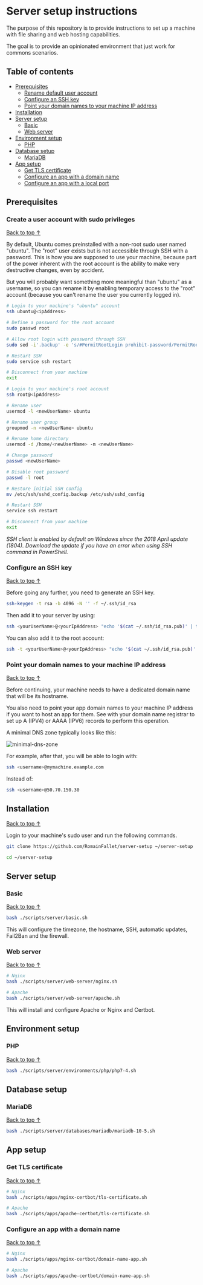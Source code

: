 # Server setup instructions

The purpose of this repository is to provide instructions
to set up a machine with file sharing and web hosting capabilities.

The goal is to provide an opinionated environment that just work for commons scenarios.

## Table of contents

- [Prerequisites](#prerequisites)
  - [Rename default user account](#create-a-user-account-with-sudo-privileges)
  - [Configure an SSH key](#configure-an-ssh-key)
  - [Point your domain names to your machine IP address](#point-your-domain-names-to-your-machine-ip-address)
- [Installation](#Installation)
- [Server setup](#server-setup)
  - [Basic](#basic)
  - [Web server](#web-server)
- [Environment setup](#environment-setup)
  - [PHP](#php)
- [Database setup](#database-setup)
  - [MariaDB](#mariadb)
- [App setup](#app-setup)
  - [Get TLS certificate](#get-tls-certificate)
  - [Configure an app with a domain name](#configure-an-app-with-a-domain-name)
  - [Configure an app with a local port](#configure-an-app-with-a-local-port)

## Prerequisites

### Create a user account with sudo privileges

[Back to top ↑](#table-of-contents)

By default, Ubuntu comes preinstalled with a non-root sudo user named "ubuntu".
The "root" user exists but is not accessible through SSH with a password.
This is how you are supposed to use your machine, because
part of the power inherent with the root account is the
ability to make very destructive changes, even by accident.

But you will probably want something more meaningful
than "ubuntu" as a username, so you can rename it by
enabling temporary access to the "root" account
(because you can't rename the user you currently logged in).

<!-- markdownlint-disable MD013 -->
```bash
# Login to your machine's "ubuntu" account
ssh ubuntu@<ipAddress>

# Define a password for the root account
sudo passwd root

# Allow root login with password through SSH
sudo sed -i'.backup' -e 's/#PermitRootLogin prohibit-password/PermitRootLogin yes/g' /etc/ssh/sshd_config

# Restart SSH
sudo service ssh restart

# Disconnect from your machine
exit

# Login to your machine's root account
ssh root@<ipAddress>

# Rename user
usermod -l <newUserName> ubuntu

# Rename user group
groupmod -n <newUserName> ubuntu

# Rename home directory
usermod -d /home/<newUserName> -m <newUserName>

# Change password
passwd <newUserName>

# Disable root password
passwd -l root

# Restore initial SSH config
mv /etc/ssh/sshd_config.backup /etc/ssh/sshd_config

# Restart SSH
service ssh restart

# Disconnect from your machine
exit
```
<!-- markdownlint-enable MD013 -->

_SSH client is enabled by default on Windows since the 2018 April update (1804).
Download the update if you have an error when using SSH command in PowerShell._

### Configure an SSH key

[Back to top ↑](#table-of-contents)

Before going any further, you need to generate an SSH key.

```bash
ssh-keygen -t rsa -b 4096 -N '' -f ~/.ssh/id_rsa
```

Then add it to your server by using:

<!-- markdownlint-disable MD013 -->
```bash
ssh <yourUserName>@<yourIpAddress> "echo '$(cat ~/.ssh/id_rsa.pub)' | tee -a ~/.ssh/authorized_keys > /dev/null"
```
<!-- markdownlint-enable MD013 -->

You can also add it to the root account:

<!-- markdownlint-disable MD013 -->
```bash
ssh -t <yourUserName>@<yourIpAddress> "echo '$(cat ~/.ssh/id_rsa.pub)' | sudo tee -a /root/.ssh/authorized_keys > /dev/null"
```
<!-- markdownlint-enable MD013 -->

### Point your domain names to your machine IP address

[Back to top ↑](#table-of-contents)

Before continuing, your machine needs to have a dedicated domain name
that will be its hostname.

You also need to point your app domain names to your machine IP address
if you want to host an app for them. See with your domain name registrar
to set up A (IPV4) or AAAA (IPV6) records to perform this operation.

A minimal DNS zone typically looks like this:

![minimal-dns-zone](https://user-images.githubusercontent.com/6952638/84637979-ae703b00-aef6-11ea-8343-0f2036609a6c.png)

For example, after that, you will be able to login with:

```bash
ssh <username>@mymachine.example.com
```

Instead of:

```bash
ssh <username>@50.70.150.30
```

## Installation

[Back to top ↑](#table-of-contents)

Login to your machine's sudo user and run the following commands.

```bash
git clone https://github.com/RomainFallet/server-setup ~/server-setup

cd ~/server-setup
```

## Server setup

### Basic

[Back to top ↑](#table-of-contents)

```bash
bash ./scripts/server/basic.sh
```

This will configure the timezone, the hostname, SSH, automatic updates,
Fail2Ban and the firewall.

### Web server

[Back to top ↑](#table-of-contents)

```bash
# Nginx
bash ./scripts/server/web-server/nginx.sh

# Apache
bash ./scripts/server/web-server/apache.sh
```

This will install and configure Apache or Nginx and Certbot.

## Environment setup

### PHP

[Back to top ↑](#table-of-contents)

```bash
bash ./scripts/server/environments/php/php7-4.sh
```

## Database setup

### MariaDB

[Back to top ↑](#table-of-contents)

```bash
bash ./scripts/server/databases/mariadb/mariadb-10-5.sh
```

## App setup

### Get TLS certificate

[Back to top ↑](#table-of-contents)

```bash
# Nginx
bash ./scripts/apps/nginx-certbot/tls-certificate.sh

# Apache
bash ./scripts/apps/apache-certbot/tls-certificate.sh
```

### Configure an app with a domain name

[Back to top ↑](#table-of-contents)

```bash
# Nginx
bash ./scripts/apps/nginx-certbot/domain-name-app.sh

# Apache
bash ./scripts/apps/apache-certbot/domain-name-app.sh
```
